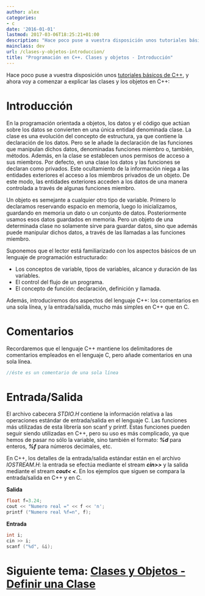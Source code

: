 ```yaml
---
author: alex
categories:
- c
date: '2016-01-01'
lastmod: 2017-03-06T18:25:21+01:00
description: "Hace poco puse a vuestra disposición unos tutoriales básicos de  C++, y ahora voy a comenzar a explicar las clases y los objetos en C++."
mainclass: dev
url: /clases-y-objetos-introduccion/
title: "Programación en C++. Clases y objetos - Introducción"
---
```


Hace poco puse a vuestra disposición unos [tutoriales básicos de C++][1], y ahora voy a comenzar a explicar las clases y los objetos en C++:

# Introducción

En la programación orientada a objetos, los datos y el código que actúan sobre los datos se convierten en una única entidad denominada clase. La clase es una evolución del concepto de estructura, ya que contiene la declaración de los datos. Pero se le añade la declaración de las funciones que manipulan dichos datos, denominadas funciones miembro o, también, métodos. Además, en la clase se establecen unos permisos de acceso a sus miembros. Por defecto, en una clase los datos y las funciones se declaran como privados. Este ocultamiento de la información niega a las entidades exteriores el acceso a los miembros privados de un objeto. De este modo, las entidades exteriores acceden a los datos de una manera controlada a través de algunas funciones miembro.

Un objeto es semejante a cualquier otro tipo de variable. Primero lo declaramos reservando espacio en memoria, luego lo inicializamos, guardando en memoria un dato o un conjunto de datos. Posteriormente usamos esos datos guardados en memoria. Pero un objeto de una determinada clase no solamente sirve para guardar datos, sino que además puede manipular dichos datos, a través de las llamadas a las funciones miembro.

Suponemos que el lector está familiarizado con los aspectos básicos de un lenguaje de programación estructurado:

- Los conceptos de variable, tipos de variables, alcance y duración de las variables.
- El control del flujo de un programa.
- El concepto de función: declaración, definición y llamada.

Además, introduciremos dos aspectos del lenguaje C++: los comentarios en una sola línea, y la entrada/salida, mucho más simples en C++ que en C.

# Comentarios

Recordaremos que el lenguaje C++ mantiene los delimitadores de comentarios empleados en el lenguaje C, pero añade comentarios en una sola línea.

```cpp
//éste es un comentario de una sola línea
```

# Entrada/Salida

El archivo cabecera <var>STDIO.H</var> contiene la información relativa a las operaciones estándar de entrada/salida en el lenguaje C. Las funciones más utilizadas de esta librería son scanf y printf. Estas funciones pueden seguir siendo utilizadas en C++, pero su uso es más complicado, ya que hemos de pasar no sólo la variable, sino también el formato: ***%d*** para enteros, ***%f*** para números decimales, etc.

En C++, los detalles de la entrada/salida estándar están en el archivo *IOSTREAM.H*: la entrada se efectúa mediante el stream ***cin>>*** y la salida mediante el stream ***cout< <***. En los ejemplos que siguen se compara la entrada/salida en C++ y en C.

**Salida**

```cpp
float f=3.24;
cout << "Numero real =" << f << 'n';
printf ("Numero real %f=n", f);
```

**Entrada**

```cpp
int i;
cin >> i;
scanf ("%d", &i);
```

# Siguiente tema: [Clases y Objetos - Definir una Clase][2]


 [1]: https://elbauldelprogramador.com/primeros-pasos-en-c/
 [2]: https://elbauldelprogramador.com/clases-y-objetos-definir-una-clase/
